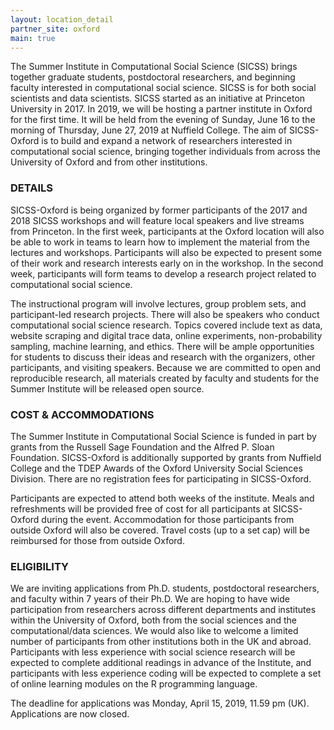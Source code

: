 ```yaml
---
layout: location_detail
partner_site: oxford
main: true
---
```


The Summer Institute in Computational Social Science (SICSS) brings together graduate students, postdoctoral researchers, and beginning faculty interested in computational social science. SICSS is for both social scientists and data scientists. SICSS started as an initiative at Princeton University in 2017. In 2019, we will be hosting a partner institute in Oxford for the first time. It will be held from the evening of Sunday, June 16 to the morning of Thursday, June 27, 2019 at Nuffield College. The aim of SICSS-Oxford is to build and expand a network of researchers interested in computational social science, bringing together individuals from across the University of Oxford and from other institutions. 
 
### DETAILS
SICSS-Oxford is being organized by former participants of the 2017 and 2018 SICSS workshops and will feature local speakers and live streams from Princeton. In the first week, participants at the Oxford location will also be able to work in teams to learn how to implement the material from the lectures and workshops.  Participants will also be expected to present some of their work and research interests early on in the workshop. In the second week, participants will form teams to develop a research project related to computational social science.

The instructional program will involve lectures, group problem sets, and participant-led research projects. There will also be speakers who conduct computational social science research. Topics covered include text as data, website scraping and digital trace data, online experiments, non-probability sampling, machine learning, and ethics. There will be ample opportunities for students to discuss their ideas and research with the organizers, other participants, and visiting speakers. Because we are committed to open and reproducible research, all materials created by faculty and students for the Summer Institute will be released open source.
 
### COST & ACCOMMODATIONS
The Summer Institute in Computational Social Science is funded in part by grants from the Russell Sage Foundation and the Alfred P. Sloan Foundation. SICSS-Oxford is additionally supported by grants from Nuffield College and the TDEP Awards of the Oxford University Social Sciences Division. There are no registration fees for participating in SICSS-Oxford.

Participants are expected to attend both weeks of the institute. Meals and refreshments will be provided free of cost for all participants at SICSS-Oxford during the event. Accommodation for those participants from outside Oxford will also be covered. Travel costs (up to a set cap) will be reimbursed for those from outside Oxford. 

### ELIGIBILITY
We are inviting applications from Ph.D. students, postdoctoral researchers, and faculty within 7 years of their Ph.D. We are hoping to have wide participation from researchers across different departments and institutes within the University of Oxford, both from the social sciences and the computational/data sciences. We would also like to welcome a limited number of participants from other institutions both in the UK and abroad. Participants with less experience with social science research will be expected to complete additional readings in advance of the Institute, and participants with less experience coding will be expected to complete a set of online learning modules on the R programming language. 

The deadline for applications was Monday, April 15, 2019, 11.59 pm (UK). Applications are now closed.
